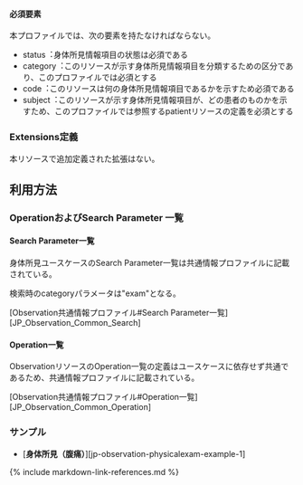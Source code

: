 #### 必須要素
本プロファイルでは、次の要素を持たなければならない。

- status︓身体所見情報項目の状態は必須である
- category︓このリソースが示す身体所見情報項目を分類するための区分であり、このプロファイルでは必須とする
- code︓このリソースは何の身体所見情報項目であるかを示すため必須である
- subject︓このリソースが示す身体所見情報項目が、どの患者のものかを示すため、このプロファイルでは参照するpatientリソースの定義を必須とする


### Extensions定義

 本リソースで追加定義された拡張はない。

## 利用方法

### OperationおよびSearch Parameter 一覧

#### Search Parameter一覧

身体所見ユースケースのSearch Parameter一覧は共通情報プロファイルに記載されている。

検索時のcategoryパラメータは"exam"となる。

[Observation共通情報プロファイル#Search Parameter一覧][JP_Observation_Common_Search]

#### Operation一覧

ObservationリソースのOperation一覧の定義はユースケースに依存せず共通であるため、共通情報プロファイルに記載されている。

[Observation共通情報プロファイル#Operation一覧][JP_Observation_Common_Operation]

### サンプル

* [**身体所見（腹痛）**][jp-observation-physicalexam-example-1]

{% include markdown-link-references.md %}